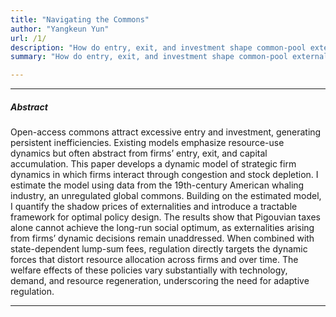 ```yaml
---
title: "Navigating the Commons"
author: "Yangkeun Yun"
url: /1/
description: "How do entry, exit, and investment shape common-pool externalities? This paper studies the 19th-century American whaling industry from the viewpoint of strategic firm dynamics."
summary: "How do entry, exit, and investment shape common-pool externalities? This paper studies the 19th-century American whaling industry from the viewpoint of strategic firm dynamics."

---
```


---

##### Abstract

Open-access commons attract excessive entry and investment, generating persistent inefficiencies. Existing models emphasize resource-use dynamics but often abstract from firms’ entry, exit, and capital accumulation. This paper develops a dynamic model of strategic firm dynamics in which firms interact through congestion and stock depletion. I estimate the model using data from the 19th-century American whaling industry, an unregulated global commons. Building on the estimated model, I quantify the shadow prices of externalities and introduce a tractable framework for optimal policy design. The results show that Pigouvian taxes alone cannot achieve the long-run social optimum, as externalities arising from firms’ dynamic decisions remain unaddressed. When combined with state-dependent lump-sum fees, regulation directly targets the dynamic forces that distort resource allocation across firms and over time. The welfare effects of these policies vary substantially with technology, demand, and resource regeneration, underscoring the need for adaptive regulation.

---





